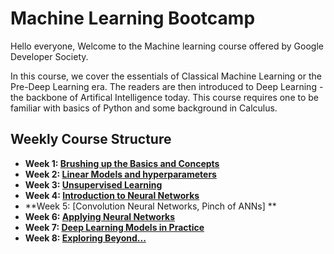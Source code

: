 # Machine Learning Bootcamp

Hello everyone, Welcome to the Machine learning course offered by Google Developer Society.

In this course, we cover the essentials of Classical Machine Learning or the Pre-Deep Learning era. The readers are then introduced to Deep Learning - the backbone of Artifical Intelligence today. This course requires one to be familiar with basics of Python and some background in Calculus.

## Weekly Course Structure
* **Week 1: [Brushing up the Basics and Concepts](https://github.com/wncc/learners-space/tree/master/Machine%20Learning/Week%201)**
* **Week 2: [Linear Models and hyperparameters](https://github.com/wncc/learners-space/tree/master/Machine%20Learning/Week%202)**
 * **Week 3: [ Unsupervised Learning](https://github.com/wncc/learners-space/tree/master/Machine%20Learning/Week%202)**
 * **Week 4: [Introduction to Neural Networks](https://github.com/wncc/learners-space/tree/master/Machine%20Learning/Week%204)**
 * **Week 5: [Convolution Neural Networks, Pinch of ANNs] **
 * **Week 6: [Applying Neural Networks](https://github.com/wncc/learners-space/tree/master/Machine%20Learning/Week%205)**
 * **Week 7: [Deep Learning Models in Practice](https://github.com/wncc/learners-space/tree/master/Machine%20Learning/Week%206)**
 * **Week 8: [Exploring Beyond...](./End%20Term%20Assignment/README.md)**
 

